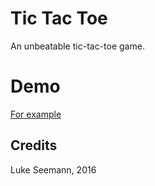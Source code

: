# Tic Tac Toe
An unbeatable tic-tac-toe game.
# Demo
[For example](http://www.seemann.com/luke/tictactoe)
## Credits
Luke Seemann, 2016
